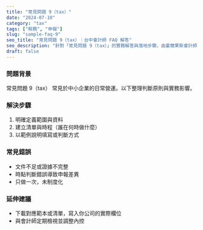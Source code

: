 ```yaml
---
title: "常見問題 9（tax）"
date: "2024-07-10"
category: "tax"
tags: ["稅務", "申報"]
slug: "sample-faq-9"
seo_title: "常見問題 9（tax）｜台中會計師 FAQ 解答"
seo_description: "針對「常見問題 9（tax）」的實務解答與落地步驟，由霍爾果斯會計師事務所整理。"
draft: false
---
```


### 問題背景
常見問題 9（tax） 常見於中小企業的日常營運。以下整理判斷原則與實務影響。

### 解決步驟
1. 明確定義範圍與資料
2. 建立清單與時程（誰在何時做什麼）
3. 以範例說明填寫或判斷方式

### 常見錯誤
- 文件不足或證據不完整
- 時點判斷錯誤導致申報差異
- 只做一次，未制度化

### 延伸建議
- 下載對應範本或清單，寫入你公司的實際欄位
- 與會計師定期檢視並調整內控
